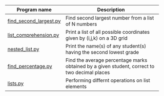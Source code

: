 
| Program name  | Description |
| ------------- | ------------- |
| [find_second_largest.py](/find_second_largest.py)   | Find second largest number from a list of N numbers |
| [list_comprehension.py](/list_comprehension.py)   | Print a list of all possible coordinates given by (i,j,k) on a 3D grid  |
| [nested_list.py](/nested_list.py)   | Print the name(s) of any student(s) having the second lowest grade |
| [find_percentage.py](/find_percentage.py)   | Find the average percentage marks obtained by a given student, correct to two decimal places |
| [lists.py](/lists.py)   | Performing differnt operations on list elements |
